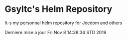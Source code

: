 # Gsyltc's Helm Repository

It-s my personnal helm repository for Jeedom and others

Derniere mise a jour Fri Nov  8 14:38:34 STD 2019
